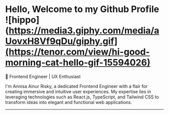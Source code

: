 # Hello, Welcome to my Github Profile ![hippo](https://media3.giphy.com/media/aUovxH8Vf9qDu/giphy.gif](https://tenor.com/view/hi-good-morning-cat-hello-gif-15594026)

🚀 Frontend Engineer | UX Enthusiast

I'm Annisa Ainur Risky, a dedicated Frontend Engineer with a flair for creating immersive and intuitive user experiences. My expertise lies in leveraging technologies such as React.js, TypeScript, and Tailwind CSS to transform ideas into elegant and functional web applications.

---

<!--
**annisaainurrisky/annisaainurrisky** is a ✨ _special_ ✨ repository because its `README.md` (this file) appears on your GitHub profile.

Here are some ideas to get you started:

- 🔭 I’m currently working on ...
- 🌱 I’m currently learning ...
- 👯 I’m looking to collaborate on ...
- 🤔 I’m looking for help with ...
- 💬 Ask me about ...
- 📫 How to reach me: ...
- 😄 Pronouns: ...
- ⚡ Fun fact: ...
-->
